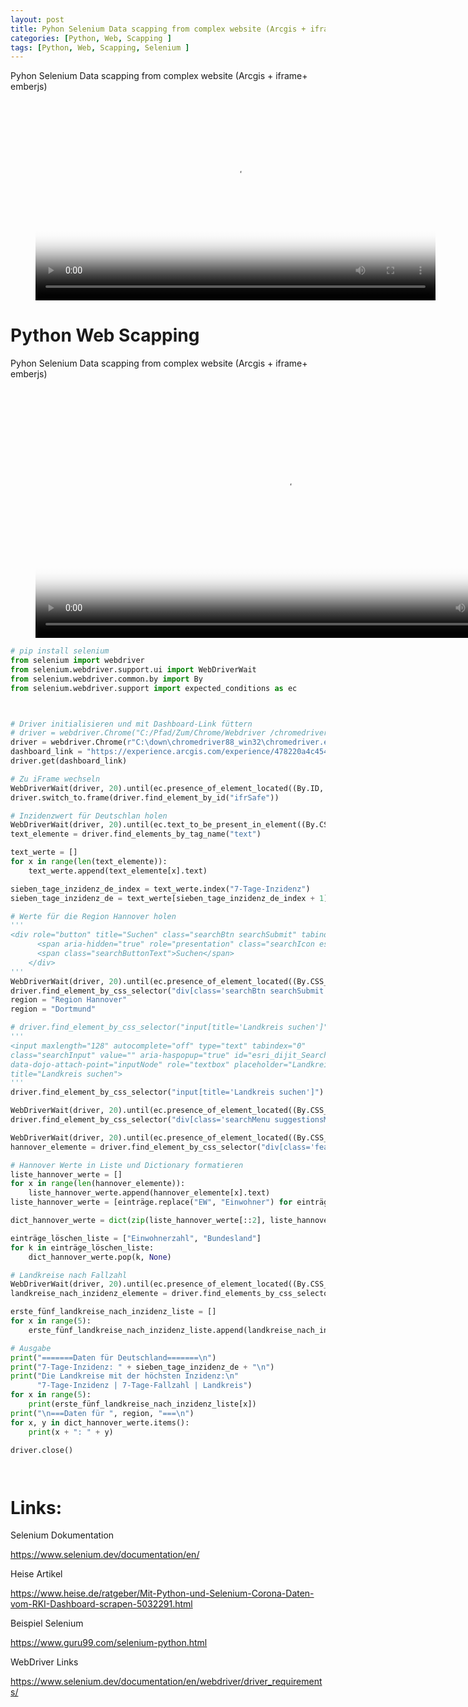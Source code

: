 ```yaml
---
layout: post
title: Pyhon Selenium Data scapping from complex website (Arcgis + iframe+ emberjs)
categories: [Python, Web, Scapping ]
tags: [Python, Web, Scapping, Selenium ]
--- 
```

Pyhon Selenium Data scapping from complex website (Arcgis + iframe+ emberjs)
<figure class="video_container">
  <video width="640"  controls="true" allowfullscreen="true" poster="/pic/2021-01-28-screenshot-scapping-live-sendkeys.png">
    <source src="/mov/2021-01-28 13-24-07-python-selenium-WebScrapping.mp4" type="video/mp4">
  </video>
</figure>

# Python Web Scapping 

Pyhon Selenium Data scapping from complex website (Arcgis + iframe+ emberjs)


<!-- blank line -->
<figure class="video_container">
  <video width="800" controls="true" allowfullscreen="true" poster="/pic/2021-01-28-screenshot-scapping-live-sendkeys.png"> 
    <source src="/mov/2021-01-28 13-24-07-python-selenium-WebScrapping.mp4" type="video/mp4">
  </video>
</figure>
<!-- blank line -->


```python 
# pip install selenium
from selenium import webdriver
from selenium.webdriver.support.ui import WebDriverWait
from selenium.webdriver.common.by import By
from selenium.webdriver.support import expected_conditions as ec



# Driver initialisieren und mit Dashboard-Link füttern
# driver = webdriver.Chrome("C:/Pfad/Zum/Chrome/Webdriver /chromedriver.exe")
driver = webdriver.Chrome(r"C:\down\chromedriver88_win32\chromedriver.exe")
dashboard_link = "https://experience.arcgis.com/experience/478220a4c454480e823b17327b2bf1d4"
driver.get(dashboard_link)

# Zu iFrame wechseln
WebDriverWait(driver, 20).until(ec.presence_of_element_located((By.ID, "ifrSafe")))
driver.switch_to.frame(driver.find_element_by_id("ifrSafe"))

# Inzidenzwert für Deutschlan holen
WebDriverWait(driver, 20).until(ec.text_to_be_present_in_element((By.CSS_SELECTOR, "text"), "7-Tage-Inzidenz"))
text_elemente = driver.find_elements_by_tag_name("text")

text_werte = []
for x in range(len(text_elemente)):
    text_werte.append(text_elemente[x].text)

sieben_tage_inzidenz_de_index = text_werte.index("7-Tage-Inzidenz")
sieben_tage_inzidenz_de = text_werte[sieben_tage_inzidenz_de_index + 1]

# Werte für die Region Hannover holen
'''
<div role="button" title="Suchen" class="searchBtn searchSubmit" tabindex="0" data-dojo-attach-point="submitNode">
      <span aria-hidden="true" role="presentation" class="searchIcon esri-icon-search"></span>
      <span class="searchButtonText">Suchen</span>
    </div>
'''
WebDriverWait(driver, 20).until(ec.presence_of_element_located((By.CSS_SELECTOR, "div[class='searchBtn searchSubmit']")))
driver.find_element_by_css_selector("div[class='searchBtn searchSubmit']").click()
region = "Region Hannover"
region = "Dortmund"

# driver.find_element_by_css_selector("input[title='Landkreis suchen']").send_keys("Region Hannover")
'''
<input maxlength="128" autocomplete="off" type="text" tabindex="0" 
class="searchInput" value="" aria-haspopup="true" id="esri_dijit_Search_0_input" 
data-dojo-attach-point="inputNode" role="textbox" placeholder="Landkreis suchen" 
title="Landkreis suchen">
'''
driver.find_element_by_css_selector("input[title='Landkreis suchen']").send_keys(region)

WebDriverWait(driver, 20).until(ec.presence_of_element_located((By.CSS_SELECTOR, "div[class='searchMenu suggestionsMenu'] > div > ul > li")))
driver.find_element_by_css_selector("div[class='searchMenu suggestionsMenu'] > div >  ul > li").click()

WebDriverWait(driver, 20).until(ec.presence_of_element_located((By.CSS_SELECTOR, "div[class='feature-description ember-view'] > table")))
hannover_elemente = driver.find_element_by_css_selector("div[class='feature-description ember-view'] > table").find_elements_by_tag_name("td")

# Hannover Werte in Liste und Dictionary formatieren
liste_hannover_werte = []
for x in range(len(hannover_elemente)):
    liste_hannover_werte.append(hannover_elemente[x].text)
liste_hannover_werte = [einträge.replace("EW", "Einwohner") for einträge in liste_hannover_werte]

dict_hannover_werte = dict(zip(liste_hannover_werte[::2], liste_hannover_werte[1::2]))

einträge_löschen_liste = ["Einwohnerzahl", "Bundesland"]
for k in einträge_löschen_liste:
    dict_hannover_werte.pop(k, None)

# Landkreise nach Fallzahl
WebDriverWait(driver, 20).until(ec.presence_of_element_located((By.CSS_SELECTOR, "nav[class='feature-list'] > span")))
landkreise_nach_inzidenz_elemente = driver.find_elements_by_css_selector("nav[class='feature-list'] > span")

erste_fünf_landkreise_nach_inzidenz_liste = []
for x in range(5):
    erste_fünf_landkreise_nach_inzidenz_liste.append(landkreise_nach_inzidenz_elemente[x].text)

# Ausgabe
print("=======Daten für Deutschland=======\n")
print("7-Tage-Inzidenz: " + sieben_tage_inzidenz_de + "\n")
print("Die Landkreise mit der höchsten Inzidenz:\n"
      "7-Tage-Inzidenz | 7-Tage-Fallzahl | Landkreis")
for x in range(5):
    print(erste_fünf_landkreise_nach_inzidenz_liste[x])
print("\n===Daten für ", region, "===\n")
for x, y in dict_hannover_werte.items():
    print(x + ": " + y)

driver.close()




```

# Links:

Selenium Dokumentation

<https://www.selenium.dev/documentation/en/>

Heise Artikel 

<https://www.heise.de/ratgeber/Mit-Python-und-Selenium-Corona-Daten-vom-RKI-Dashboard-scrapen-5032291.html>

Beispiel Selenium 

<https://www.guru99.com/selenium-python.html>

WebDriver Links 

<https://www.selenium.dev/documentation/en/webdriver/driver_requirements/>